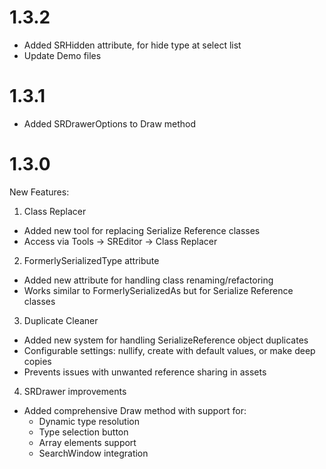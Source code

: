 # 1.3.2

- Added SRHidden attribute, for hide type at select list
- Update Demo files

# 1.3.1

- Added SRDrawerOptions to Draw method

# 1.3.0

New Features:

1. Class Replacer
- Added new tool for replacing Serialize Reference classes
- Access via Tools -> SREditor -> Class Replacer

2. FormerlySerializedType attribute
- Added new attribute for handling class renaming/refactoring
- Works similar to FormerlySerializedAs but for Serialize Reference classes

3. Duplicate Cleaner
- Added new system for handling SerializeReference object duplicates
- Configurable settings: nullify, create with default values, or make deep copies
- Prevents issues with unwanted reference sharing in assets

4. SRDrawer improvements
- Added comprehensive Draw method with support for:
  - Dynamic type resolution
  - Type selection button
  - Array elements support
  - SearchWindow integration